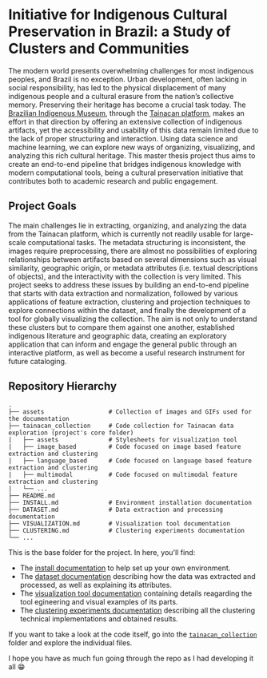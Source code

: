 # Initiative for Indigenous Cultural Preservation in Brazil: a Study of Clusters and Communities

The modern world presents overwhelming challenges for most indigenous peoples, and Brazil is no exception. Urban development, often lacking in social responsibility, has led to the physical displacement of many indigenous people and a cultural erasure from the nation’s collective memory. Preserving their heritage has become a crucial task today. The [Brazilian Indigenous Museum](https://tainacan.museudoindio.gov.br/), through the [Tainacan platform](https://tainacan.org/), makes an effort in that direction by offering an extensive collection of indigenous artifacts, yet the accessibility and usability of this data remain limited due to the lack of proper structuring and interaction. Using data science and machine learning, we can explore new ways of organizing, visualizing, and analyzing this rich cultural heritage. This master thesis project thus aims to create an end-to-end pipeline that bridges indigenous knowledge with modern computational tools, being a cultural preservation initiative that contributes both to academic research and public engagement.

## Project Goals

The main challenges lie in extracting, organizing, and analyzing the data from the Tainacan platform, which is currently not readily usable for large-scale computational tasks. The metadata structuring is inconsistent, the images require preprocessing, there are almost no possibilities of exploring relationships between artifacts based on several dimensions such as visual similarity, geographic origin, or metadata attributes (i.e. textual descriptions of objects), and the interactivity with the collection is very limited. This project seeks to address these issues by building an end-to-end pipeline that starts with data extraction and normalization, followed by various applications of feature extraction, clustering and projection techniques to explore connections within the dataset, and finally the development of a tool for globally visualizing the collection. The aim is not only to understand these clusters but to compare them against one another, established indigenous literature and geographic data, creating an exploratory application that can inform and engage the general public through an interactive platform, as well as become a useful research instrument for future cataloging.

<!-- Add images of the tool here -->

## Repository Hierarchy

    .
    ├── assets                  # Collection of images and GIFs used for the documentation
    ├── tainacan_collection     # Code collection for Tainacan data exploration (project's core folder)
    |   ├── assets              # Stylesheets for visualization tool
    |   ├── image_based         # Code focused on image based feature extraction and clustering
    |   ├── language_based      # Code focused on language based feature extraction and clustering
    |   ├── multimodal          # Code focused on multimodal feature extraction and clustering
    |   └── ...
    ├── README.md
    ├── INSTALL.md              # Environment installation documentation
    ├── DATASET.md              # Data extraction and processing documentation
    ├── VISUALIZATION.md        # Visualization tool documentation
    ├── CLUSTERING.md           # Clustering experiments documentation
    └── ...

This is the base folder for the project. In here, you'll find:
 - The [install documentation](https://github.com/Luizerko/indigenous_clusters_and_communities/tree/main/INSTALL.md) to help set up your own environment.
 - The [dataset documentation](https://github.com/Luizerko/indigenous_clusters_and_communities/tree/main/DATASET.md) describing how the data was extracted and processed, as well as explaining its attributes. 
 - The [visualization tool documentation](https://github.com/Luizerko/indigenous_clusters_and_communities/tree/main/VISUALIZATION.md) containing details reagarding the tool egineering and visual examples of its parts.
 - The [clustering experiments documentation](https://github.com/Luizerko/master_thesis/tree/main/indigenous_project/CLUSTER.md) describing all the clustering technical implementations and obtained results.
 
If you want to take a look at the code itself, go into the [`tainacan_collection`](https://github.com/Luizerko/indigenous_clusters_and_communities/tree/main/tainacan_collection) folder and explore the individual files.

I hope you have as much fun going through the repo as I had developing it all :grin:

<!-- # Clustering Graffiti Around the World: a Visual Journey into Urban Art

Urban art, particularly graffiti, has long been a powerful form of self-expression and cultural commentary, transforming public spaces into dynamic canvases that challenge societal norms, celebrate diversity, and capture the spirit of urban life. The advent of technology and digital archiving, however, has changed the study and preservation of art, offering new ways to analyze and share cultural heritage. Graffiti, as a globally widespread art form, presents unique opportunities for digital exploration, greatly exemplified by the [Graffiti-Database](https://graffiti-database.com/). This project, therefore, lies at the intersection of artificial intelligence, digital cultural preservation, and visual arts, with a focus on clustering and visualization. Using machine learning techniques, we aim to analyze and interpret graffiti on a large scale, connecting visual patterns, artists’ styles, and geographic locations. This project addresses the need for an organized, accessible graffiti dataset with the possibility of exploring clusters based on artistic features, becoming an interactive tool that allows the general public to navigate and better engage with this form of art.

## Project Goals

The current challenge is to create a structured pipeline to analyze, and later visualize, graffiti images coming from two different online sources, [17K-Graffiti](http://visualdslab.com/papers/17KGraffiti/) and Graffiti-Database. This process starts with data collection through web scraping and image preprocessing, using a graffiti detection model to identify and isolate graffiti elements in each image. Once the dataset is created, we will explore various clustering methods based on visual features. To make these clusters easier to visualize, we’ll use embedding techniques to project high-dimensional data into lower-dimensional spaces.

The clustering will allow us to examine visual similarities among graffiti, providing a basis for comparing the results coming from different models and also comparing our findings to established art literature. We also aim to understand potential geographic connections between clusters, as well as connections between different artists. Our ultimate goal, therefore, is to develop an interactive platform where users can explore graffiti by groupings, geographical location, and artist, enhancing public access and engagement with graffiti art. If time permits, we’d like to go a step further by incorporating a style extraction network that allows users to apply graffiti styles from different clusters to their own images, making the platform even more artistically rich. -->